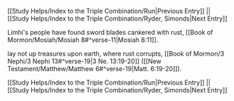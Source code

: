 [[Study Helps/Index to the Triple Combination/Run|Previous Entry]]  ||  [[Study Helps/Index to the Triple Combination/Ryder, Simonds|Next Entry]]

 Limhi's people have found sword blades cankered with rust, [[Book of Mormon/Mosiah/Mosiah 8#^verse-11|Mosiah 8:11]].

 lay not up treasures upon earth, where rust corrupts, [[Book of Mormon/3 Nephi/3 Nephi 13#^verse-19|3 Ne. 13:19-20]] ([[New Testament/Matthew/Matthew 6#^verse-19|Matt. 6:19-20]]).

[[Study Helps/Index to the Triple Combination/Run|Previous Entry]]  ||  [[Study Helps/Index to the Triple Combination/Ryder, Simonds|Next Entry]]